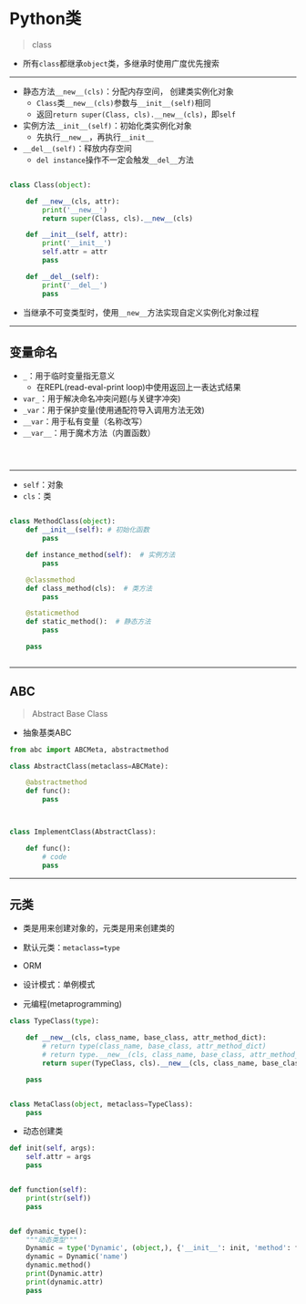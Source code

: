 # Python类
> class

- 所有`class`都继承`object`类，多继承时使用广度优先搜索

---

- 静态方法`__new__(cls)`：分配内存空间， 创建类实例化对象
    - `Class`类`__new__(cls)`参数与`__init__(self)`相同
    - 返回`return super(Class, cls).__new__(cls)`，即`self`
- 实例方法`__init__(self)`：初始化类实例化对象
    - 先执行`__new__`，再执行`__init__`
- `__del__(self)`：释放内存空间
    - `del instance`操作不一定会触发`__del__`方法

```py

class Class(object):

    def __new__(cls, attr):
        print('__new__')
        return super(Class, cls).__new__(cls)

    def __init__(self, attr):
        print('__init__')
        self.attr = attr
        pass

    def __del__(self):
        print('__del__')
        pass

```

- 当继承不可变类型时，使用`__new__`方法实现自定义实例化对象过程

---

## 变量命名

- `_`：用于临时变量指无意义
    - 在REPL(read-eval-print loop)中使用返回上一表达式结果
- `var_`：用于解决命名冲突问题(与关键字冲突)
- `_var`：用于保护变量(使用通配符导入调用方法无效)
- `__var`：用于私有变量（名称改写）
- `__var__`：用于魔术方法（内置函数）

```py




```


---
- `self`：对象
- `cls`：类

```py

class MethodClass(object):
    def __init__(self): # 初始化函数
        pass

    def instance_method(self):  # 实例方法
        pass

    @classmethod
    def class_method(cls):  # 类方法
        pass

    @staticmethod
    def static_method():  # 静态方法
        pass

    pass



```

---
## ABC
> Abstract Base Class

- 抽象基类ABC
```py
from abc import ABCMeta, abstractmethod

class AbstractClass(metaclass=ABCMate):

    @abstractmethod
    def func():
        pass



class ImplementClass(AbstractClass):

    def func():
        # code
        pass

```

---
## 元类

- 类是用来创建对象的，元类是用来创建类的
- 默认元类：`metaclass=type`

- ORM
- 设计模式：单例模式

- 元编程(metaprogramming)

```py
class TypeClass(type):

    def __new__(cls, class_name, base_class, attr_method_dict):
        # return type(class_name, base_class, attr_method_dict)
        # return type.__new__(cls, class_name, base_class, attr_method_dict)
        return super(TypeClass, cls).__new__(cls, class_name, base_class, attr_method_dict)

    pass


class MetaClass(object, metaclass=TypeClass):
    pass


```

- 动态创建类
```py
def init(self, args):
    self.attr = args
    pass


def function(self):
    print(str(self))
    pass


def dynamic_type():
    """动态类型"""
    Dynamic = type('Dynamic', (object,), {'__init__': init, 'method': function, 'attr': 'args', })
    dynamic = Dynamic('name')
    dynamic.method()
    print(Dynamic.attr)
    print(dynamic.attr)
    pass

```